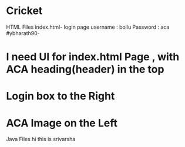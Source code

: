 # Cricket
HTML Files
index.html- login page  username : bollu Password : aca
#ybharath90- 
# I need UI for index.html Page , with ACA heading(header) in the top
# Login box to the Right
# ACA Image on the Left
Java Files
hi this is srivarsha